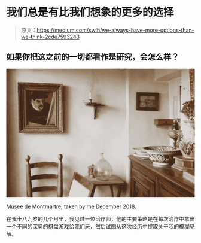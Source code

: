 # 我们总是有比我们想象的更多的选择

> 原文：<https://medium.com/swlh/we-always-have-more-options-than-we-think-2cde7593243>

## 如果你把这之前的一切都看作是研究，会怎么样？

![](img/d5ee8a88f0c2caed471715e085cb16a9.png)

Musee de Montmartre, taken by me December 2018.

在我十八九岁的几个月里，我见过一位治疗师，他的主要策略是在每次治疗中拿出一个不同的深奥的棋盘游戏给我们玩，然后试图从这次经历中提取关于我的模糊见解。